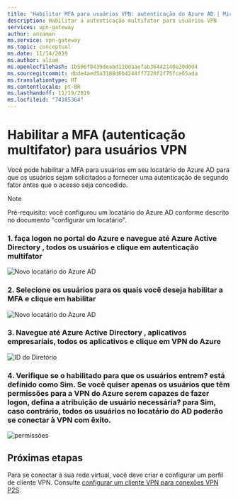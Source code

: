 ```yaml
---
title: 'Habilitar MFA para usuários VPN: autenticação do Azure AD | Microsoft Docs'
description: Habilitar a autenticação multifator para usuários VPN
services: vpn-gateway
author: anzaman
ms.service: vpn-gateway
ms.topic: conceptual
ms.date: 11/14/2019
ms.author: alzam
ms.openlocfilehash: 1b506f8439deabd110daaefab36442140e20d0d4
ms.sourcegitcommit: dbde4aed5a3188d6b4244ff7220f2f75fce65ada
ms.translationtype: HT
ms.contentlocale: pt-BR
ms.lasthandoff: 11/19/2019
ms.locfileid: "74185364"
---
```

# <a name="enable-multi-factor-authentication-mfa-for-vpn-users"></a>Habilitar a MFA (autenticação multifator) para usuários VPN

Você pode habilitar a MFA para usuários em seu locatário do Azure AD para que os usuários sejam solicitados a fornecer uma autenticação de segundo fator antes que o acesso seja concedido.

> [!NOTE]
> Pré-requisito: você configurou um locatário do Azure AD conforme descrito no documento "configurar um locatário".
>

### <a name="tenant"></a>1. faça logon no portal do Azure e navegue até **Azure Active Directory** , **todos os usuários** e clique em **autenticação multifator**


   ![Novo locatário do Azure AD](./media/openvpn-azure-ad-mfa/mfa1.jpg)

### <a name="users"></a>2. Selecione os usuários para os quais você deseja habilitar a MFA e clique em **habilitar**

   ![Novo locatário do Azure AD](./media/openvpn-azure-ad-mfa/mfa2.jpg)

### <a name="enable-authentication"></a>3. Navegue até **Azure Active Directory** , **aplicativos empresariais**, **todos os aplicativos** e clique em **VPN do Azure**


   ![ID do Diretório](./media/openvpn-azure-ad-mfa/user1.jpg)

### <a name="users"></a>4. Verifique se o **habilitado para que os usuários entrem?** está definido como Sim. Se você quiser apenas os usuários que têm permissões para a VPN do Azure serem capazes de fazer logon, defina a **atribuição de usuário necessária?** para Sim, caso contrário, todos os usuários no locatário do AD poderão se conectar à VPN com êxito.

   ![permissões](./media/openvpn-azure-ad-mfa/user2.jpg)


## <a name="next-steps"></a>Próximas etapas

Para se conectar à sua rede virtual, você deve criar e configurar um perfil de cliente VPN. Consulte [configurar um cliente VPN para conexões VPN P2S](openvpn-azure-ad-client.md).
